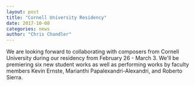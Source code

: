 ```yaml
---
layout: post
title: "Cornell University Residency"
date: 2017-10-08
categories: news
author: "Chris Chandler"
---
```


We are looking forward to collaborating with composers from Cornell University during our residency from February 26 - March 3. We'll be premiering six new student works as well as performing works by faculty members Kevin Ernste, Marianthi Papalexandri-Alexandri, and Roberto Sierra.
